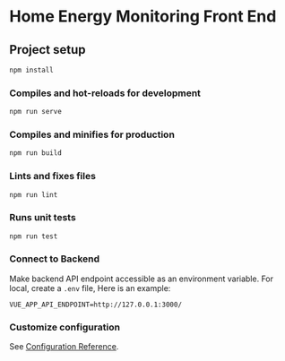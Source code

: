 # Home Energy Monitoring Front End

## Project setup

```bash
npm install
```

### Compiles and hot-reloads for development

```bash
npm run serve
```

### Compiles and minifies for production

```bash
npm run build
```

### Lints and fixes files

```bash
npm run lint
```

### Runs unit tests

```bash
npm run test
```

### Connect to Backend

Make backend API endpoint accessible as an environment variable. For local, create a `.env` file, Here is an example:

```text
VUE_APP_API_ENDPOINT=http://127.0.0.1:3000/
```

### Customize configuration

See [Configuration Reference](https://cli.vuejs.org/config/).
